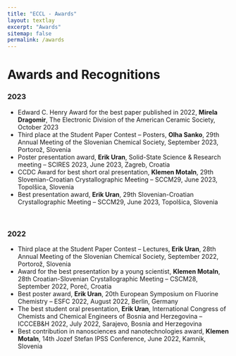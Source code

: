 ```yaml
---
title: "ECCL - Awards"
layout: textlay
excerpt: "Awards"
sitemap: false
permalink: /awards
---
```


# Awards and Recognitions

### 2023

- Edward C. Henry Award for the best paper published in 2022, <b>Mirela Dragomir</b>, The Electronic Division of the American Ceramic Society, October 2023
- Third place at the Student Paper Contest – Posters, <b>Olha Sanko</b>, 29th Annual Meeting of the Slovenian Chemical Society, September 2023, Portorož, Slovenia
- Poster presentation award, <b>Erik Uran</b>, Solid-State Science & Research meeting – SCIRES 2023, June 2023, Zagreb, Croatia
- CCDC Award for best short oral presentation, <b>Klemen Motaln</b>, 29th Slovenian-Croatian Crystallographic Meeting – SCCM29, June 2023, Topolšica, Slovenia
- Best presentation award, <b>Erik Uran</b>, 29th Slovenian-Croatian Crystallographic Meeting – SCCM29, June 2023, Topolšica, Slovenia

<br>

### 2022

- Third place at the Student Paper Contest – Lectures, <b>Erik Uran</b>, 28th Annual Meeting of the Slovenian Chemical Society, September 2022, Portorož, Slovenia
- Award for the best presentation by a young scientist, <b>Klemen Motaln</b>, 28th Croatian-Slovenian Crystallographic Meeting – CSCM28, September 2022, Poreč, Croatia
- Best poster award, <b>Erik Uran</b>, 20th European Symposium on Fluorine Chemistry – ESFC 2022, August 2022, Berlin, Germany
- The best student oral presentation, <b>Erik Uran</b>, International Congress of Chemists and Chemical Engineers of Bosnia and Herzegovina – ICCCEB&H 2022, July 2022, Sarajevo, Bosnia and Herzegovina
- Best contribution in nanosciences and nanotechnologies award, <b>Klemen Motaln</b>, 14th Jozef Stefan IPSS Conference, June 2022, Kamnik, Slovenia

<br>
<br>
<br>
